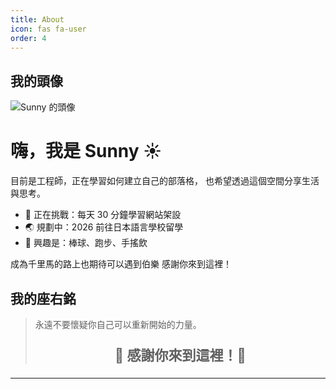 ```yaml
---
title: About
icon: fas fa-user
order: 4
---
```

## 我的頭像

![Sunny 的頭像](https://github.com/sunxblog/sunxblog/blob/main/assets/img/favicons/avatar.jpg?raw=true)



# 嗨，我是 Sunny ☀️

目前是工程師，正在學習如何建立自己的部落格，
也希望透過這個空間分享生活與思考。

- 🎯 正在挑戰：每天 30 分鐘學習網站架設
- 🌏 規劃中：2026 前往日本語言學校留學
- 🧃 興趣是：棒球、跑步、手搖飲

成為千里馬的路上也期待可以遇到伯樂
感謝你來到這裡！


## 我的座右銘
> 永遠不要懷疑你自己可以重新開始的力量。
> <p style="font-size: 22px; text-align: center;"><strong>🌟 感謝你來到這裡！🌟</strong></p>

---

